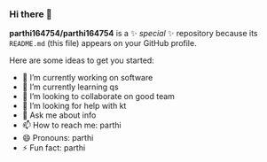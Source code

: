 ### Hi there 👋


**parthi164754/parthi164754** is a ✨ _special_ ✨ repository because its `README.md` (this file) appears on your GitHub profile.

Here are some ideas to get you started:

- 🔭 I’m currently working on software
- 🌱 I’m currently learning qs
- 👯 I’m looking to collaborate on good team
- 🤔 I’m looking for help with kt
- 💬 Ask me about info
- 📫 How to reach me: parthi
- 😄 Pronouns: parthi
- ⚡ Fun fact: parthi

